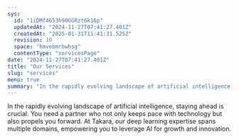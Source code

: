```yaml
---
sys:
  id: "1iDMf4653h90GGRzt6k16p"
  updatedAt: "2024-11-27T07:41:27.401Z"
  createdAt: "2025-01-31T11:41:31.525Z"
  revision: 10
  space: "hmvebmrbwhsg"
  contentType: "servicesPage"
date: "2024-11-27T07:41:27.401Z"
title: "Our Services"
slug: "services"
menu: true
summary: "In the rapidly evolving landscape of artificial intelligence, staying ahead is crucial. You need a partner who not only keeps pace with technology but also propels you forward. At Takara, our deep learning expertise spans multiple domains, empowering you to leverage AI for growth and innovation."
---
```


In the rapidly evolving landscape of artificial intelligence, staying ahead is crucial. You need a partner who not only keeps pace with technology but also propels you forward. At Takara, our deep learning expertise spans multiple domains, empowering you to leverage AI for growth and innovation.

